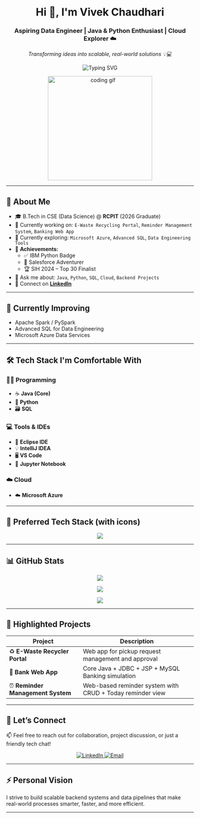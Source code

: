 <h1 align="center">Hi 👋, I'm Vivek Chaudhari</h1>
<h3 align="center">Aspiring Data Engineer | Java & Python Enthusiast | Cloud Explorer ☁️</h3>
<p align="center"><i>Transforming ideas into scalable, real-world solutions 💡💻</i></p>

<p align="center">
  <img src="https://readme-typing-svg.demolab.com?font=Fira+Code&weight=500&size=22&pause=1000&center=true&vCenter=true&width=435&lines=Core+Java+%7C+Python+%7C+SQL;Azure+%7C+VS+Code+%7C+Eclipse+%7C+Jupyter;Data+Engineer+%7C+Cloud+Explorer+%7C+Problem+Solver" alt="Typing SVG" />
</p>

<p align="center">
  <img src="https://media.giphy.com/media/qgQUggAC3Pfv687qPC/giphy.gif" width="280" alt="coding gif"/>
</p>

---

## 🌟 About Me

- 🎓 B.Tech in CSE (Data Science) @ **RCPIT** (2026 Graduate)  
- 🚀 Currently working on: `E-Waste Recycling Portal`, `Reminder Management System`, `Banking Web App`  
- 📘 Currently exploring: `Microsoft Azure`, `Advanced SQL`, `Data Engineering Tools`  
- 🏅 **Achievements:**  
  - ✅ IBM Python Badge  
  - 🧭 Salesforce Adventurer  
  - 🏆 SIH 2024 – Top 30 Finalist  
- 💬 Ask me about: `Java`, `Python`, `SQL`, `Cloud`, `Backend Projects`  
- 🔗 Connect on **[LinkedIn](https://www.linkedin.com/in/vivek-chaudhari-a033b6259)**

---

## 📌 Currently Improving
- Apache Spark / PySpark  
- Advanced SQL for Data Engineering  
- Microsoft Azure Data Services

---

## 🛠️ Tech Stack I'm Comfortable With

### 👨‍💻 Programming
- ☕ **Java (Core)**
- 🐍 **Python**
- 🗃️ **SQL**

### 💻 Tools & IDEs
- 🧠 **Eclipse IDE**
- 💡 **IntelliJ IDEA**
- 🖥️ **VS Code**
- 🧪 **Jupyter Notebook**

### ☁️ Cloud
- ☁️ **Microsoft Azure**

---

## 🧰 Preferred Tech Stack (with icons)

<p align="center">
  <img src="https://skillicons.dev/icons?i=java,python,mysql,azure,spring,git,github,jupyter" />
</p>

---

## 📊 GitHub Stats

<p align="center">
  <img src="https://github-readme-streak-stats.herokuapp.com?user=Vivek-chaudhari&theme=tokyonight" />
</p>

<p align="center">
  <img src="https://github-readme-stats.vercel.app/api?username=Vivek-chaudhari&show_icons=true&theme=github_dark" />
</p>

<p align="center">
  <img src="https://github-readme-stats.vercel.app/api/top-langs/?username=chaudhari2004&layout=compact&theme=tokyonight" />
</p>

---

## 🚀 Highlighted Projects

| Project | Description |
|--------|-------------|
| ♻️ **E-Waste Recycler Portal** | Web app for pickup request management and approval |
| 🏦 **Bank Web App** | Core Java + JDBC + JSP + MySQL Banking simulation |
| ⏰ **Reminder Management System** | Web-based reminder system with CRUD + Today reminder view |

---

## 🔗 Let’s Connect

📫 Feel free to reach out for collaboration, project discussion, or just a friendly tech chat!

<p align="center">
  <a href="https://www.linkedin.com/in/vivek-chaudhari-a033b6259" target="_blank">
    <img alt="LinkedIn" src="https://img.shields.io/badge/-LinkedIn-blue?style=for-the-badge&logo=linkedin&logoColor=white" />
  </a>
  <a href="mailto:chaudharivivek2004@gmail.com" target="_blank">
    <img alt="Email" src="https://img.shields.io/badge/-Gmail-red?style=for-the-badge&logo=gmail&logoColor=white" />
  </a>
</p>

---

## ⚡ Personal Vision  
I strive to build scalable backend systems and data pipelines that make real-world processes smarter, faster, and more efficient.

---
